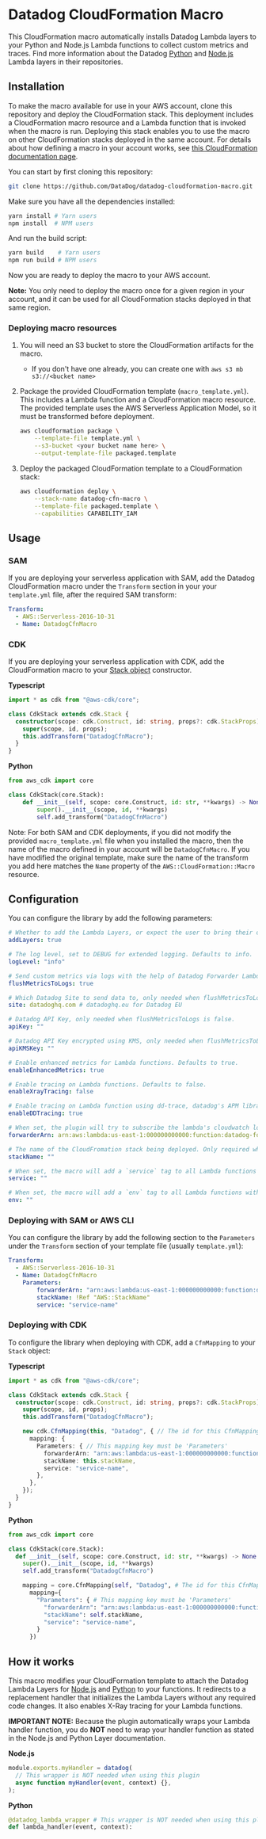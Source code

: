# Datadog CloudFormation Macro

This CloudFormation macro automatically installs Datadog Lambda layers to your Python and Node.js Lambda functions to collect custom metrics and traces. Find more information about the Datadog [Python](https://github.com/DataDog/datadog-lambda-layer-python) and [Node.js](https://github.com/DataDog/datadog-lambda-layer-js) Lambda layers in their repositories.

## Installation

To make the macro available for use in your AWS account, clone this repository and deploy the CloudFormation stack. This deployment includes a CloudFormation macro resource and a Lambda function that is invoked when the macro is run. Deploying this stack enables you to use the macro on other CloudFormation stacks deployed in the same account. For details about how defining a macro in your account works, see [this CloudFormation documentation page](https://docs.aws.amazon.com/AWSCloudFormation/latest/UserGuide/template-macros.html).

You can start by first cloning this repository:
```bash
git clone https://github.com/DataDog/datadog-cloudformation-macro.git
```

Make sure you have all the dependencies installed:
```bash
yarn install # Yarn users
npm install  # NPM users
```

And run the build script:
```bash
yarn build    # Yarn users
npm run build # NPM users
```

Now you are ready to deploy the macro to your AWS account. 

**Note:** You only need to deploy the macro once for a given region in your account, and it can be used for all CloudFormation stacks deployed in that same region.

### Deploying macro resources

1. You will need an S3 bucket to store the CloudFormation artifacts for the macro.
    * If you don't have one already, you can create one with `aws s3 mb s3://<bucket name>`

2. Package the provided CloudFormation template (`macro_template.yml`). This includes a Lambda function and a CloudFormation macro resource. The provided template uses the AWS Serverless Application Model, so it must be transformed before deployment.

    ```bash
    aws cloudformation package \
        --template-file template.yml \
        --s3-bucket <your bucket name here> \
        --output-template-file packaged.template
    ```

3. Deploy the packaged CloudFormation template to a CloudFormation stack:

    ```bash
    aws cloudformation deploy \
        --stack-name datadog-cfn-macro \
        --template-file packaged.template \
        --capabilities CAPABILITY_IAM
    ```

## Usage

### SAM

If you are deploying your serverless application with SAM, add the Datadog CloudFormation macro under the `Transform` section in your your `template.yml` file, after the required SAM transform:

```yaml
Transform:
  - AWS::Serverless-2016-10-31
  - Name: DatadogCfnMacro
```

### CDK

If you are deploying your serverless application with CDK, add the CloudFormation macro to your [Stack object](https://docs.aws.amazon.com/cdk/api/latest/docs/@aws-cdk_core.Stack.html) constructor.

**Typescript**
```typescript
import * as cdk from "@aws-cdk/core";

class CdkStack extends cdk.Stack {
  constructor(scope: cdk.Construct, id: string, props?: cdk.StackProps) {
    super(scope, id, props);
    this.addTransform("DatadogCfnMacro");
  }
}
```

**Python**
```python
from aws_cdk import core

class CdkStack(core.Stack):
    def __init__(self, scope: core.Construct, id: str, **kwargs) -> None:
        super().__init__(scope, id, **kwargs)
        self.add_transform("DatadogCfnMacro")
```

Note: For both SAM and CDK deployments, if you did not modify the provided `macro_template.yml` file when you installed the macro, then the name of the macro defined in your account will be `DatadogCfnMacro`. If you have modified the original template, make sure the name of the transform you add here matches the `Name` property of the `AWS::CloudFormation::Macro` resource.

## Configuration

You can configure the library by add the following parameters:

```yaml
# Whether to add the Lambda Layers, or expect the user to bring their own. Defaults to true.
addLayers: true

# The log level, set to DEBUG for extended logging. Defaults to info.
logLevel: "info"

# Send custom metrics via logs with the help of Datadog Forwarder Lambda function (recommended). Defaults to true.
flushMetricsToLogs: true

# Which Datadog Site to send data to, only needed when flushMetricsToLogs is false. Defaults to datadoghq.com.
site: datadoghq.com # datadoghq.eu for Datadog EU

# Datadog API Key, only needed when flushMetricsToLogs is false.
apiKey: ""

# Datadog API Key encrypted using KMS, only needed when flushMetricsToLogs is false.
apiKMSKey: ""

# Enable enhanced metrics for Lambda functions. Defaults to true.
enableEnhancedMetrics: true

# Enable tracing on Lambda functions. Defaults to false.
enableXrayTracing: false

# Enable tracing on Lambda function using dd-trace, datadog's APM library. Requires datadog log forwarder to be set up. Defaults to true.
enableDDTracing: true

# When set, the plugin will try to subscribe the lambda's cloudwatch log groups to the forwarder with the given arn.
forwarderArn: arn:aws:lambda:us-east-1:000000000000:function:datadog-forwarder

# The name of the CloudFromation stack being deployed. Only required when a forwarderArn is provided and Lambda functions are dynamically named (when the `FunctionName` property isn't provided for a Lambda). For how to add this parameter for SAM and CDK, see examples below.
stackName: ""

# When set, the macro will add a `service` tag to all Lambda functions with the provided value.
service: ""

# When set, the macro will add a `env` tag to all Lambda functions with the provided value.
env: ""
```

### Deploying with SAM or AWS CLI

You can configure the library by add the following section to the `Parameters` under the `Transform` section of your template file (usually `template.yml`):

```yaml
Transform:
  - AWS::Serverless-2016-10-31
  - Name: DatadogCfnMacro
    Parameters: 
        forwarderArn: "arn:aws:lambda:us-east-1:000000000000:function:datadog-forwarder"
        stackName: !Ref "AWS::StackName"
        service: "service-name"
```

### Deploying with CDK

To configure the library when deploying with CDK, add a `CfnMapping` to your `Stack` object: 

**Typescript**
```typescript
import * as cdk from "@aws-cdk/core";

class CdkStack extends cdk.Stack {
  constructor(scope: cdk.Construct, id: string, props?: cdk.StackProps) {
    super(scope, id, props);
    this.addTransform("DatadogCfnMacro");

    new cdk.CfnMapping(this, "Datadog", { // The id for this CfnMapping must be 'Datadog'
      mapping: {
        Parameters: { // This mapping key must be 'Parameters'
          forwarderArn: "arn:aws:lambda:us-east-1:000000000000:function:datadog-forwarder",
          stackName: this.stackName,
          service: "service-name",
        },
      },
    });
  }
}
```

**Python**
```python
from aws_cdk import core

class CdkStack(core.Stack):
  def __init__(self, scope: core.Construct, id: str, **kwargs) -> None:
    super().__init__(scope, id, **kwargs)
    self.add_transform("DatadogCfnMacro")

    mapping = core.CfnMapping(self, "Datadog", # The id for this CfnMapping must be 'Datadog'
      mapping={
        "Parameters": { # This mapping key must be 'Parameters'
          "forwarderArn": "arn:aws:lambda:us-east-1:000000000000:function:datadog-forwarder",
          "stackName": self.stackName,
          "service": "service-name",
        }
      })
```

## How it works

This macro modifies your CloudFormation template to attach the Datadog Lambda Layers for [Node.js](https://github.com/DataDog/datadog-lambda-layer-js) and [Python](https://github.com/DataDog/datadog-lambda-layer-python) to your functions. It redirects to a replacement handler that initializes the Lambda Layers without any required code changes. It also enables X-Ray tracing for your Lambda functions.

**IMPORTANT NOTE:** Because the plugin automatically wraps your Lambda handler function, you do **NOT** need to wrap your handler function as stated in the Node.js and Python Layer documentation.

**Node.js**
```js
module.exports.myHandler = datadog(
  // This wrapper is NOT needed when using this plugin
  async function myHandler(event, context) {},
);
```

**Python**
```python
@datadog_lambda_wrapper # This wrapper is NOT needed when using this plugin
def lambda_handler(event, context):
```
